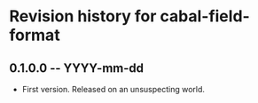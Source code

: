 # Revision history for cabal-field-format

## 0.1.0.0 -- YYYY-mm-dd

* First version. Released on an unsuspecting world.
